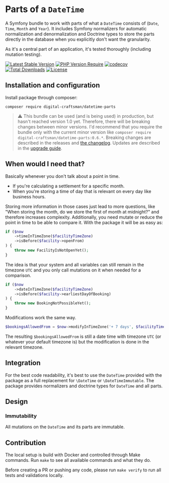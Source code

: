 # Parts of a `DateTime`

A Symfony bundle to work with parts of what a `DateTime` consists of (`Date`, `Time`, `Month` and `Year`). 
It includes Symfony normalizers for automatic normalization and denormalization and Doctrine types to store the parts directly in the database when you explicitly don't want the granularity. 

As it's a central part of an application, it's tested thoroughly (including mutation testing).

[![Latest Stable Version](http://poser.pugx.org/digital-craftsman/datetime-parts/v)](https://packagist.org/packages/digital-craftsman/datetime-parts)
[![PHP Version Require](http://poser.pugx.org/digital-craftsman/datetime-parts/require/php)](https://packagist.org/packages/digital-craftsman/datetime-parts)
[![codecov](https://codecov.io/gh/digital-craftsman-de/datetime-parts/branch/main/graph/badge.svg?token=BL0JKZYLBG)](https://codecov.io/gh/digital-craftsman-de/datetime-parts)
[![Total Downloads](http://poser.pugx.org/digital-craftsman/datetime-parts/downloads)](https://packagist.org/packages/digital-craftsman/datetime-parts)
[![License](http://poser.pugx.org/digital-craftsman/datetime-parts/license)](https://packagist.org/packages/digital-craftsman/datetime-parts)

## Installation and configuration

Install package through composer:

```shell
composer require digital-craftsman/datetime-parts
```

> ⚠️ This bundle can be used (and is being used) in production, but hasn't reached version 1.0 yet. Therefore, there will be breaking changes between minor versions. I'd recommend that you require the bundle only with the current minor version like `composer require digital-craftsman/datetime-parts:0.6.*`. Breaking changes are described in the releases and [the changelog](./CHANGELOG.md). Updates are described in the [upgrade guide](./UPGRADE.md).

## When would I need that?

Basically whenever you don't talk about a point in time.

- If you're calculating a settlement for a specific month.
- When you're storing a time of day that is relevant on every day like business hours.

Storing more information in those cases just lead to more questions, like "When storing the month, do we store the first of month at midnight?" and therefore increases complexity. Additionally, you need mutate or reduce the point in time to be able to compare it. With the package it will be as easy as:

```php
if ($now
    ->timeInTimeZone($facilityTimeZone)
    ->isBefore($facility->openFrom)
) {
    throw new FacilityIsNotOpenYet();
}
```

The idea is that your system and all variables can still remain in the timezone `UTC` and you only call mutations on it when needed for a comparison.

```php
if ($now
    ->dateInTimeZone($facilityTimeZone)
    ->isBefore($facility->earliestDayOfBooking)
) {
    throw new BookingNotPossibleYet();
}
```

Modifications work the same way.

```php
$bookingsAllowedFrom = $now->modifyInTimeZone('+ 7 days', $facilityTimeZone);
```

The resulting `$bookingsAllowedFrom` is still a date time with timezone `UTC` (or whatever your default timezone is) but the modification is done in the relevant timezone.

## Integration

For the best code readability, it's best to use the `DateTime` provided with the package as a full replacement for `\DateTime` or `\DateTimeImmutable`.
The package provides normalizers and doctrine types for `DateTime` and all parts.

## Design

### Immutability

All mutations on the `DateTime` and its parts are immutable.

## Contribution

The local setup is build with Docker and controlled through Make commands. Run `make` to see all available commands and what they do.

Before creating a PR or pushing any code, please run `make verify` to run all tests and validations locally.
